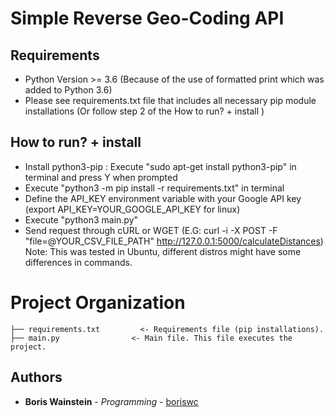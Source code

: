 # Simple Reverse Geo-Coding API

## Requirements

* Python Version >= 3.6 (Because of the use of formatted print which was added to Python 3.6)
* Please see requirements.txt file that includes all necessary pip module installations (Or follow step 2 of the How to run? + install )

## How to run? + install
* Install python3-pip : Execute "sudo apt-get install python3-pip" in terminal and press Y when prompted
* Execute "python3 -m pip install -r requirements.txt" in terminal
* Define the API_KEY environment variable with your Google API key  (export API_KEY=YOUR_GOOGLE_API_KEY for linux)
* Execute "python3 main.py"
* Send request through cURL or WGET (E.G: curl -i -X POST -F "file=@YOUR_CSV_FILE_PATH" http://127.0.0.1:5000/calculateDistances)
Note: This was tested in Ubuntu, different distros might have some differences in commands.
# Project Organization

    ├── requirements.txt         <- Requirements file (pip installations).
    ├── main.py                <- Main file. This file executes the project.

## Authors

* **Boris Wainstein** - *Programming* - [boriswc](https://github.com/boriswc)
